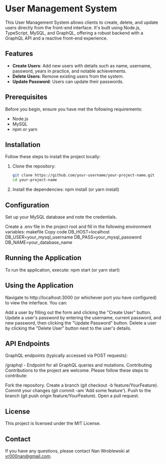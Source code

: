 # User Management System

This User Management System allows clients to create, delete, and update users directly from the front-end interface. It's built using Node.js, TypeScript, MySQL, and GraphQL, offering a robust backend with a GraphQL API and a reactive front-end experience.

## Features

- **Create Users**: Add new users with details such as name, username, password, years in practice, and notable achievements.
- **Delete Users**: Remove existing users from the system.
- **Update Password**: Users can update their passwords.

## Prerequisites

Before you begin, ensure you have met the following requirements:
- Node.js
- MySQL
- npm or yarn

## Installation

Follow these steps to install the project locally:

1. Clone the repository:
   ```bash
   git clone https://github.com/your-username/your-project-name.git
   cd your-project-name

2. Install the dependencies:
   npm install (or yarn install)

## Configuration

Set up your MySQL database and note the credentials.

Create a .env file in the project root and fill in the following environment variables:
   makefile
   Copy code
   DB_HOST=localhost
   DB_USER=your_mysql_username
   DB_PASS=your_mysql_password
   DB_NAME=your_database_name

## Running the Application
   To run the application, execute:
   npm start (or yarn start)

## Using the Application
   Navigate to http://localhost:3000 (or whichever port you have configured) to view the interface. You  can:

   Add a user by filling out the form and clicking the "Create User" button.
   Update a user's password by entering the username, current password, and new password, then clicking  the "Update Password" button.
   Delete a user by clicking the "Delete User" button next to the user's details.

## API Endpoints
   GraphQL endpoints (typically accessed via POST requests):

   /graphql - Endpoint for all GraphQL queries and mutations.
   Contributing
   Contributions to the project are welcome. Please follow these steps to contribute:

   Fork the repository.
   Create a branch (git checkout -b feature/YourFeature).
   Commit your changes (git commit -am 'Add some feature').
   Push to the branch (git push origin feature/YourFeature).
   Open a pull request.

## License
This project is licensed under the MIT License.

## Contact
If you have any questions, please contact Nan Wroblewski at vr000nan@gmail.com.